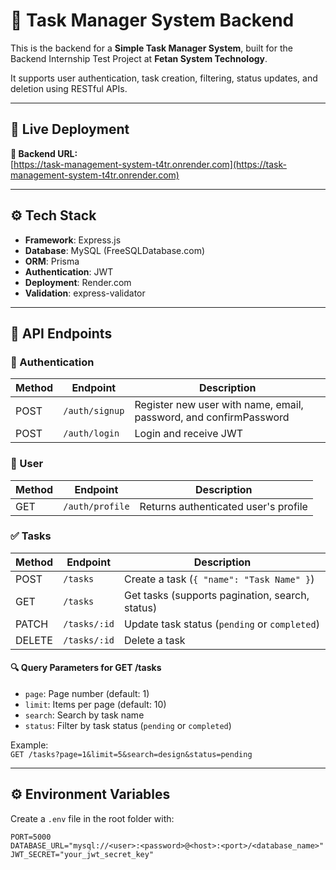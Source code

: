 # 📝 Task Manager System Backend

This is the backend for a **Simple Task Manager System**, built for the Backend Internship Test Project at **Fetan System Technology**.

It supports user authentication, task creation, filtering, status updates, and deletion using RESTful APIs.

---

## 🚀 Live Deployment

**🔗 Backend URL:**  
[https://task-management-system-t4tr.onrender.com](https://task-management-system-t4tr.onrender.com)

---

## ⚙️ Tech Stack

- **Framework**: Express.js  
- **Database**: MySQL (FreeSQLDatabase.com)  
- **ORM**: Prisma 
- **Authentication**: JWT  
- **Deployment**: Render.com  
- **Validation**: express-validator

---


## 📮 API Endpoints

### 🔐 Authentication

| Method | Endpoint         | Description         |
|--------|------------------|---------------------|
| POST   | `/auth/signup`   | Register new user with name, email, password, and confirmPassword |
| POST   | `/auth/login`    | Login and receive JWT |

### 👤 User

| Method | Endpoint        | Description                   |
|--------|-----------------|-------------------------------|
| GET    | `/auth/profile` | Returns authenticated user's profile |

### ✅ Tasks

| Method | Endpoint        | Description                                         |
|--------|-----------------|-----------------------------------------------------|
| POST   | `/tasks`        | Create a task (`{ "name": "Task Name" }`)          |
| GET    | `/tasks`        | Get tasks (supports pagination, search, status)    |
| PATCH  | `/tasks/:id`    | Update task status (`pending` or `completed`)      |
| DELETE | `/tasks/:id`    | Delete a task                                       |

#### 🔍 Query Parameters for GET /tasks

- `page`: Page number (default: 1)  
- `limit`: Items per page (default: 10)  
- `search`: Search by task name  
- `status`: Filter by task status (`pending` or `completed`)

Example:  
`GET /tasks?page=1&limit=5&search=design&status=pending`

---

## ⚙️ Environment Variables

Create a `.env` file in the root folder with:

```env
PORT=5000
DATABASE_URL="mysql://<user>:<password>@<host>:<port>/<database_name>"
JWT_SECRET="your_jwt_secret_key"
